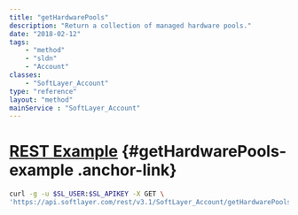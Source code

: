 ```yaml
---
title: "getHardwarePools"
description: "Return a collection of managed hardware pools."
date: "2018-02-12"
tags:
    - "method"
    - "sldn"
    - "Account"
classes:
    - "SoftLayer_Account"
type: "reference"
layout: "method"
mainService : "SoftLayer_Account"
---
```


# [REST Example](#getHardwarePools-example) <a href="/article/rest/"><i class="fas fa-question"></i></a> {#getHardwarePools-example .anchor-link} 
```bash
curl -g -u $SL_USER:$SL_APIKEY -X GET \
'https://api.softlayer.com/rest/v3.1/SoftLayer_Account/getHardwarePools'
```
